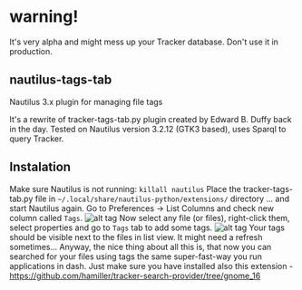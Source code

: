 # warning!
It's very alpha and might mess up your Tracker database. Don't use it in production.

## nautilus-tags-tab
Nautilus 3.x plugin for managing file tags

It's a rewrite of tracker-tags-tab.py plugin created by Edward B. Duffy back in the day. Tested on Nautilus version 3.2.12 (GTK3 based), uses Sparql to query Tracker.

## Instalation
Make sure Nautilus is not running: `killall nautilus`
Place the tracker-tags-tab.py file in `~/.local/share/nautilus-python/extensions/` directory
... and start Nautilus again.
Go to Preferences -> List Columns and check new column called `Tags`.
![alt tag](https://raw.github.com/lusk/nautilus-tags-tab/master/screenshots/activation.png)
Now select any file (or files), right-click them, select properties and go to `Tags` tab to add some tags.
![alt tag](https://raw.github.com/lusk/nautilus-tags-tab/master/screenshots/usage.png)
Your tags should be visible next to the files in list view. It might need a refresh sometimes...
Anyway, the nice thing about all this is, that now you can searched for your files using tags the same super-fast-way you run applications in dash. Just make sure you have installed also this extension - https://github.com/hamiller/tracker-search-provider/tree/gnome_16
